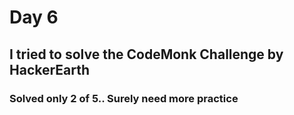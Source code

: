 # Day 6
## I tried to solve the CodeMonk Challenge by HackerEarth

### Solved only 2 of 5.. Surely need more practice